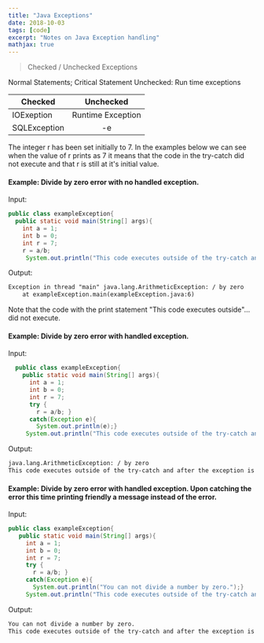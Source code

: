 ```yaml
---
title: "Java Exceptions"
date: 2018-10-03
tags: [code]
excerpt: "Notes on Java Exception handling"
mathjax: true
---
```


>
>Checked / Unchecked Exceptions


Normal Statements; Critical Statement
Unchecked:
Run time exceptions

| Checked       | Unchecked           |
| ------------- |:-------------------:|
| IOExeption    | Runtime Exception   |
| SQLException  | -e                  |


The integer r has been set initially to 7. In the examples below we can see when the value of r prints as 7 it means that the code in the try-catch did not execute and that r is still at it's initial value.

#### Example: Divide by zero error with no handled exception.

Input:
```java
public class exampleException{
  public static void main(String[] args){
    int a = 1;
    int b = 0;
    int r = 7;
    r = a/b;
     System.out.println("This code executes outside of the try-catch and after the exception is encountered. The value of r is "+r);}}
```
Output:
```xml
Exception in thread "main" java.lang.ArithmeticException: / by zero
	at exampleException.main(exampleException.java:6)
```
Note that the code with the print statement "This code executes outside"... did not execute.

#### Example: Divide by zero error with handled exception.
Input:
```java
  public class exampleException{
    public static void main(String[] args){
      int a = 1;
      int b = 0;
      int r = 7;
      try {
        r = a/b; }
      catch(Exception e){
        System.out.println(e);}
     System.out.println("This code executes outside of the try-catch and after the exception is encountered. The value of r is "+r);}}
```


Output:
```xml
java.lang.ArithmeticException: / by zero
This code executes outside of the try-catch and after the exception is encountered. The value of r is 7
```

#### Example: Divide by zero error with handled exception. Upon catching the error this time printing friendly a message instead of the error.
Input:
```java
public class exampleException{
   public static void main(String[] args){
     int a = 1;
     int b = 0;
     int r = 7;
     try {
       r = a/b; }
     catch(Exception e){
       System.out.println("You can not divide a number by zero.");}
     System.out.println("This code executes outside of the try-catch and after the exception is encountered. The value of r is "+r);}}
```

Output:
```xml
You can not divide a number by zero.
This code executes outside of the try-catch and after the exception is encountered. The value of r is 7
```
